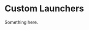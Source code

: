 [title]: # (Custom Launchers)
[tags]: # (XXX)
[priority]: # (4816)
# Custom Launchers
Something here.
